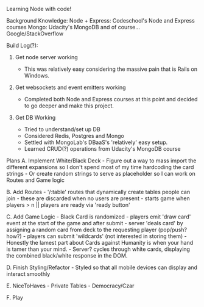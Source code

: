 Learning Node with code!

Background Knowledge:
Node + Express: Codeschool's Node and Express courses
Mongo: Udacity's MongoDB
and of course... Google/StackOverflow

Build Log(?):

1. Get node server working
	- This was relatively easy considering the massive pain that is Rails on Windows.

2. Get websockets and event emitters working
	- Completed both Node and Express courses at this point and decided to go deeper and make this project.

3. Get DB Working
	- Tried to understand/set up DB
	- Considered Redis, Postgres and Mongo
	- Settled with MongoLab's DBaaS's 'relatively' easy setup.
	- Learned CRUD(?) operations from Udacity's MongoDB course

Plans
A. Implement White/Black Deck
		- Figure out a way to mass import the different expansions so I don't spend most of my time hardcoding the card strings
		- Or create random strings to serve as placeholder so I can work on Routes and Game logic

B. Add Routes
		- '/:table' routes that dynamically create tables people can join
		- these are discarded when no users are present
		- starts game when players > n || players are ready via 'ready button'

C. Add Game Logic
	- Black Card is randomized
	- players emit 'draw card' event at the start of the game and after submit
	- server 'deals card' by assigning a random card from deck to the requesting player (pop/push? how?)
	- players can submit 'wildcards' (not interested in storing them)
		-Honestly the lamest part about Cards against Humanity is when your hand is tamer than your mind.
	- Server? cycles through white cards, displaying the combined black/white response in the DOM.

D. Finish Styling/Refactor
	- Styled so that all mobile devices can display and interact smoothly

E. NiceToHaves
	- Private Tables
	- Democracy/Czar

F. Play